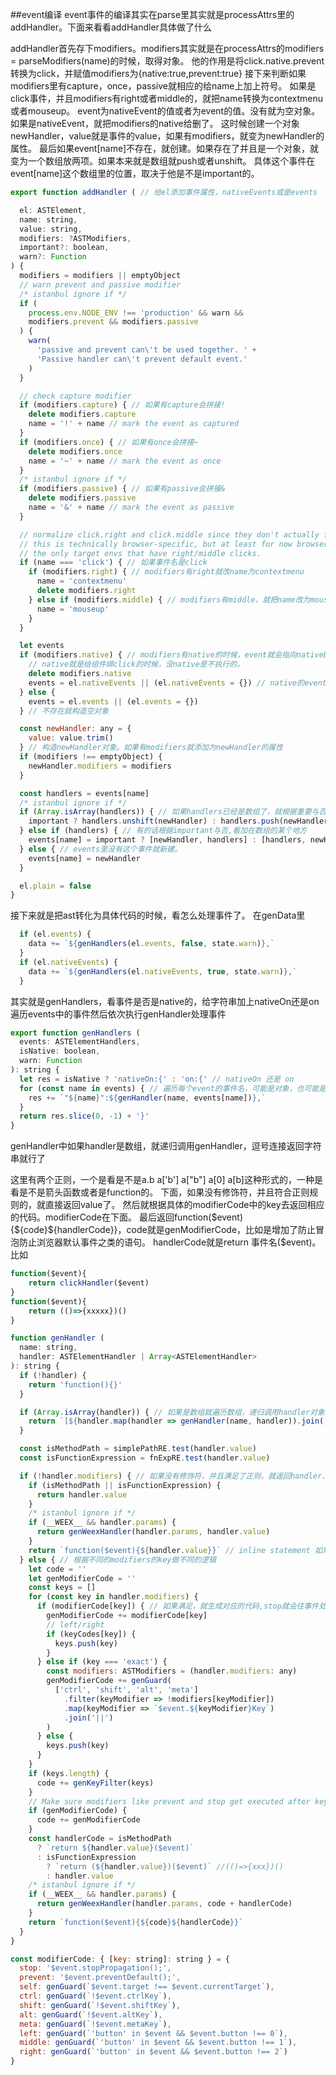 ##event编译
event事件的编译其实在parse里其实就是processAttrs里的addHandler。下面来看看addHandler具体做了什么

addHandler首先存下modifiers。modifiers其实就是在processAttrs的modifiers = parseModifiers(name)的时候，取得对象。
他的作用是将click.native.prevent转换为click，并赋值modifiers为{native:true,prevent:true}
接下来判断如果modifiers里有capture，once，passive就相应的给name上加上符号。
如果是click事件，并且modifiers有right或者middle的，就把name转换为contextmenu或者mouseup。
event为nativeEvent的值或者为event的值。没有就为空对象。如果是nativeEvent，就把modifiers的native给删了。
这时候创建一个对象newHandler，value就是事件的value，如果有modifiers，就变为newHandler的属性。
最后如果event[name]不存在，就创建。如果存在了并且是一个对象，就变为一个数组放两项。如果本来就是数组就push或者unshift。
具体这个事件在event[name]这个数组里的位置，取决于他是不是important的。
```javascript 1.6
export function addHandler ( // 给el添加事件属性，nativeEvents或是events

  el: ASTElement,
  name: string,
  value: string,
  modifiers: ?ASTModifiers,
  important?: boolean,
  warn?: Function
) {
  modifiers = modifiers || emptyObject
  // warn prevent and passive modifier
  /* istanbul ignore if */
  if (
    process.env.NODE_ENV !== 'production' && warn &&
    modifiers.prevent && modifiers.passive
  ) {
    warn(
      'passive and prevent can\'t be used together. ' +
      'Passive handler can\'t prevent default event.'
    )
  }

  // check capture modifier
  if (modifiers.capture) { // 如果有capture会拼接!
    delete modifiers.capture
    name = '!' + name // mark the event as captured
  }
  if (modifiers.once) { // 如果有once会拼接~
    delete modifiers.once
    name = '~' + name // mark the event as once
  }
  /* istanbul ignore if */
  if (modifiers.passive) { // 如果有passive会拼接&
    delete modifiers.passive
    name = '&' + name // mark the event as passive
  }

  // normalize click.right and click.middle since they don't actually fire
  // this is technically browser-specific, but at least for now browsers are
  // the only target envs that have right/middle clicks.
  if (name === 'click') { // 如果事件名是click
    if (modifiers.right) { // modifiers有right就改name为contextmenu
      name = 'contextmenu'
      delete modifiers.right
    } else if (modifiers.middle) { // modifiers有middle，就把name改为mouseup
      name = 'mouseup'
    }
  }

  let events
  if (modifiers.native) { // modifiers有native的时候，event就会指向nativeEvents
    // native就是给组件绑click的时候，没native是不执行的，
    delete modifiers.native
    events = el.nativeEvents || (el.nativeEvents = {}) // native的event在el.nativeEvents里
  } else {
    events = el.events || (el.events = {})
  } // 不存在就构造空对象

  const newHandler: any = {
    value: value.trim()
  } // 构造newHandler对象。如果有modifiers就添加为newHandler的属性
  if (modifiers !== emptyObject) {
    newHandler.modifiers = modifiers
  }

  const handlers = events[name]
  /* istanbul ignore if */
  if (Array.isArray(handlers)) { // 如果handlers已经是数组了，就根据重要与否，加在最前面还是最后面
    important ? handlers.unshift(newHandler) : handlers.push(newHandler)
  } else if (handlers) { // 有的话根据important与否,看加在数组的某个地方
    events[name] = important ? [newHandler, handlers] : [handlers, newHandler]
  } else { // events里没有这个事件就新建。
    events[name] = newHandler
  }

  el.plain = false
}
```
接下来就是把ast转化为具体代码的时候，看怎么处理事件了。
在genData里
```javascript 1.6
  if (el.events) {
    data += `${genHandlers(el.events, false, state.warn)},`
  }
  if (el.nativeEvents) {
    data += `${genHandlers(el.nativeEvents, true, state.warn)},`
  }
```

其实就是genHandlers，看事件是否是native的，给字符串加上nativeOn还是on
遍历events中的事件然后依次执行genHandler处理事件
```javascript 1.6
export function genHandlers (
  events: ASTElementHandlers,
  isNative: boolean,
  warn: Function
): string {
  let res = isNative ? 'nativeOn:{' : 'on:{' // nativeOn 还是 on
  for (const name in events) { // 遍历每个event的事件名，可能是对象，也可能是数组
    res += `"${name}":${genHandler(name, events[name])},`
  }
  return res.slice(0, -1) + '}'
}
```
genHandler中如果handler是数组，就递归调用genHandler，逗号连接返回字符串就行了

这里有两个正则，一个是看是不是a.b a['b'] a["b"] a[0] a[b]这种形式的，一种是看是不是箭头函数或者是function的。
下面，如果没有修饰符，并且符合正则规则的，就直接返回value了。
然后就根据具体的modifierCode中的key去返回相应的代码。modifierCode在下面。
最后返回function($event){${code}${handlerCode}}，code就是genModifierCode，比如是增加了防止冒泡防止浏览器默认事件之类的语句。
handlerCode就是return 事件名($event)。
比如
```javascript 1.6
function($event){
    return clickHandler($event)
}
function($event){
    return (()=>{xxxxx})()
}
```
```javascript 1.6
function genHandler (
  name: string,
  handler: ASTElementHandler | Array<ASTElementHandler>
): string {
  if (!handler) {
    return 'function(){}'
  }

  if (Array.isArray(handler)) { // 如果是数组就遍历数组，递归调用handler对象，逗号链接然后返回
    return `[${handler.map(handler => genHandler(name, handler)).join(',')}]`
  }

  const isMethodPath = simplePathRE.test(handler.value)
  const isFunctionExpression = fnExpRE.test(handler.value)

  if (!handler.modifiers) { // 如果没有修饰符，并且满足了正则，就返回handler.value
    if (isMethodPath || isFunctionExpression) {
      return handler.value
    }
    /* istanbul ignore if */
    if (__WEEX__ && handler.params) {
      return genWeexHandler(handler.params, handler.value)
    }
    return `function($event){${handler.value}}` // inline statement 如果没有匹配到，比如handlerClick($event)，就会返回这种情况
  } else { // 根据不同的modifiers的key做不同的逻辑
    let code = ''
    let genModifierCode = ''
    const keys = []
    for (const key in handler.modifiers) {
      if (modifierCode[key]) { // 如果满足，就生成对应的代码,stop就会往事件处理函数里插入阻止事件冒泡
        genModifierCode += modifierCode[key]
        // left/right
        if (keyCodes[key]) {
          keys.push(key)
        }
      } else if (key === 'exact') {
        const modifiers: ASTModifiers = (handler.modifiers: any)
        genModifierCode += genGuard(
          ['ctrl', 'shift', 'alt', 'meta']
            .filter(keyModifier => !modifiers[keyModifier])
            .map(keyModifier => `$event.${keyModifier}Key`)
            .join('||')
        )
      } else {
        keys.push(key)
      }
    }
    if (keys.length) {
      code += genKeyFilter(keys)
    }
    // Make sure modifiers like prevent and stop get executed after key filtering
    if (genModifierCode) {
      code += genModifierCode
    }
    const handlerCode = isMethodPath
      ? `return ${handler.value}($event)`
      : isFunctionExpression 
        ? `return (${handler.value})($event)` //(()=>{xxx})()
        : handler.value
    /* istanbul ignore if */
    if (__WEEX__ && handler.params) {
      return genWeexHandler(handler.params, code + handlerCode)
    }
    return `function($event){${code}${handlerCode}}`
  }
}
```

```javascript 1.6
const modifierCode: { [key: string]: string } = {
  stop: '$event.stopPropagation();',
  prevent: '$event.preventDefault();',
  self: genGuard(`$event.target !== $event.currentTarget`),
  ctrl: genGuard(`!$event.ctrlKey`),
  shift: genGuard(`!$event.shiftKey`),
  alt: genGuard(`!$event.altKey`),
  meta: genGuard(`!$event.metaKey`),
  left: genGuard(`'button' in $event && $event.button !== 0`),
  middle: genGuard(`'button' in $event && $event.button !== 1`),
  right: genGuard(`'button' in $event && $event.button !== 2`)
}
```
